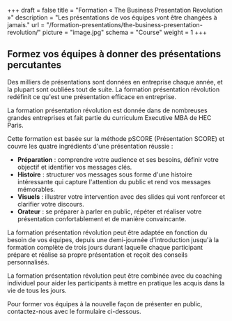 +++
draft		= false
title		= "Formation « The Business Presentation Revolution »"
description = "Les présentations de vos équipes vont être changées à jamais."
url	 		= "/formation-presentations/the-business-presentation-revolution/"
picture		= "image.jpg"
schema		= "Course"
weight		= 1
+++

## Formez vos équipes à donner des présentations percutantes

Des milliers de présentations sont données en entreprise chaque année, et la plupart sont oubliées tout de suite. La formation présentation révolution redéfinit ce qu'est une présentation efficace en entreprise.

La formation présentation révolution est donnée dans de nombreuses grandes entreprises et fait partie du curriculum Executive MBA de HEC Paris.

Cette formation est basée sur la méthode pSCORE (Présentation SCORE) et couvre les quatre ingrédients d'une présentation réussie :

* **Préparation** : comprendre votre audience et ses besoins, définir votre objectif et identifier vos messages clés.
* **Histoire** : structurer vos messages sous forme d'une histoire intéressante qui capture l'attention du public et rend vos messages mémorables.
* **Visuels** : illustrer votre intervention avec des slides qui vont renforcer et clarifier votre discours.
* **Orateur** : se préparer à parler en public, répéter et réaliser votre présentation confortablement et de manière convaincante.

La formation présentation révolution peut être adaptée en fonction du besoin de vos équipes, depuis une demi-journée d'introduction jusqu'à la formation complète de trois jours durant laquelle chaque participant prépare et réalise sa propre présentation et reçoit des conseils personnalisés.

La formation présentation révolution peut être combinée avec du coaching individuel pour aider les participants à mettre en pratique les acquis dans la vie de tous les jours.

Pour former vos équipes à la nouvelle façon de présenter en public, contactez-nous avec le formulaire ci-dessous.

[pic1]: image.jpg